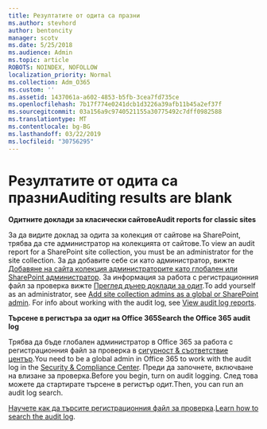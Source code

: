 ```yaml
---
title: Резултатите от одита са празни
ms.author: stevhord
author: bentoncity
manager: scotv
ms.date: 5/25/2018
ms.audience: Admin
ms.topic: article
ROBOTS: NOINDEX, NOFOLLOW
localization_priority: Normal
ms.collection: Adm_O365
ms.custom: ''
ms.assetid: 1437061a-a602-4853-b5fb-3cea7fd735ce
ms.openlocfilehash: 7b17f774e0241dcb1d3226a39afb11b45a2ef37f
ms.sourcegitcommit: 03a156a9c9740521155a30775492c7dff0982588
ms.translationtype: MT
ms.contentlocale: bg-BG
ms.lasthandoff: 03/22/2019
ms.locfileid: "30756295"
---
```

# <a name="auditing-results-are-blank"></a><span data-ttu-id="abfac-102">Резултатите от одита са празни</span><span class="sxs-lookup"><span data-stu-id="abfac-102">Auditing results are blank</span></span>

 <span data-ttu-id="abfac-103">**Одитните доклади за класически сайтове**</span><span class="sxs-lookup"><span data-stu-id="abfac-103">**Audit reports for classic sites**</span></span>
  
<span data-ttu-id="abfac-104">За да видите доклад за одита за колекция от сайтове на SharePoint, трябва да сте администратор на колекцията от сайтове.</span><span class="sxs-lookup"><span data-stu-id="abfac-104">To view an audit report for a SharePoint site collection, you must be an administrator for the site collection.</span></span> <span data-ttu-id="abfac-105">За да добавите себе си като администратор, вижте [Добавяне на сайта колекция администраторите като глобален или SharePoint администратор](https://go.microsoft.com/fwlink/?linkid=869390). За информация за работа с регистрационния файл за проверка вижте [Преглед дънер доклади за одит](https://go.microsoft.com/fwlink/?linkid=395237).</span><span class="sxs-lookup"><span data-stu-id="abfac-105">To add yourself as an administrator, see [Add site collection admins as a global or SharePoint admin](https://go.microsoft.com/fwlink/?linkid=869390). For info about working with the audit log, see [View audit log reports](https://go.microsoft.com/fwlink/?linkid=395237).</span></span> 
  
 <span data-ttu-id="abfac-106">**Търсене в регистъра за одит на Office 365**</span><span class="sxs-lookup"><span data-stu-id="abfac-106">**Search the Office 365 audit log**</span></span>
  
<span data-ttu-id="abfac-107">Трябва да бъде глобален администратор в Office 365 за работа с регистрационния файл за проверка в [сигурност &amp; съответствие център](https://protection.office.com).</span><span class="sxs-lookup"><span data-stu-id="abfac-107">You need to be a global admin in Office 365 to work with the audit log in the [Security &amp; Compliance Center](https://protection.office.com).</span></span> <span data-ttu-id="abfac-108">Преди да започнете, включване на влизане за проверка.</span><span class="sxs-lookup"><span data-stu-id="abfac-108">Before you begin, turn on audit logging.</span></span> <span data-ttu-id="abfac-109">След това можете да стартирате търсене в регистър одит.</span><span class="sxs-lookup"><span data-stu-id="abfac-109">Then, you can run an audit log search.</span></span> 
  
<span data-ttu-id="abfac-110">[Научете как да търсите регистрационния файл за проверка](https://go.microsoft.com/fwlink/?linkid=708432).</span><span class="sxs-lookup"><span data-stu-id="abfac-110">[Learn how to search the audit log](https://go.microsoft.com/fwlink/?linkid=708432).</span></span>
  

